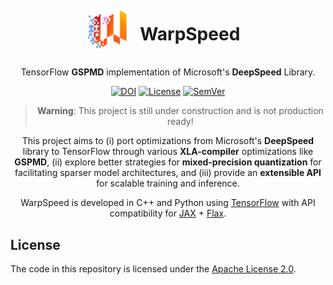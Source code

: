 <div align="center">
  <h1>
    <img
      align="center"
      style="transform: translate(-24%,-16%)"
      src="/docs/assets/logo.png"
      width="64"
      alt="WarpSpeed logo"
     />
    WarpSpeed
  </h1>

  <p>TensorFlow <strong>GSPMD</strong> implementation of Microsoft's <strong>DeepSpeed</strong> Library.</p>

  <!-- Repository Badges --->
  <a href="https://zenodo.org/badge/latestdoi/625935606">![DOI](https://zenodo.org/badge/625935606.svg)</a>
  <a href="/LICENSE">![License](https://img.shields.io/badge/⚖_License-Apache%202%2E0-lightblue?labelColor=3f4551)</a>
  <a href="/docs/CHANGELOG.md">![SemVer](https://img.shields.io/badge/SemVer-v0.0.0-important?logo=SemVer&labelColor=3f4551)</a>
</div>

<div align="center">

  > **Warning**: This project is still under construction and is not production ready!

  <p>This project aims to (i) port optimizations from Microsoft's <strong>DeepSpeed</strong> library to TensorFlow through various <strong>XLA-compiler</strong> optimizations like <strong>GSPMD</strong>, (ii) explore better strategies for <strong>mixed-precision quantization</strong> for facilitating sparser model architectures, and (iii) provide an <strong>extensible API</strong> for scalable training and inference.</p>

  <p>WarpSpeed is developed in C++ and Python using <a href=https://github.com/google/tensorflow>TensorFlow</a> with API compatibility for <a href="https://github.com/google/jax">JAX</a> + <a href="https://github.com/google/flax">Flax</a>.</p>
</div>

## License

The code in this repository is licensed under the [Apache License 2.0](/LICENSE).
